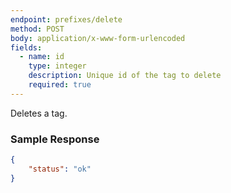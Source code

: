 ```yaml
---
endpoint: prefixes/delete
method: POST
body: application/x-www-form-urlencoded
fields:
  - name: id
    type: integer
    description: Unique id of the tag to delete
    required: true
---
```


Deletes a tag.

### Sample Response
```json
{
	"status": "ok"
}
```